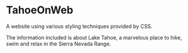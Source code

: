 # TahoeOnWeb
A website using various styling techniques provided by CSS.

The information included is about Lake Tahoe, a marvelous place to hike, swim and relax in the Sierra Nevada Range.
